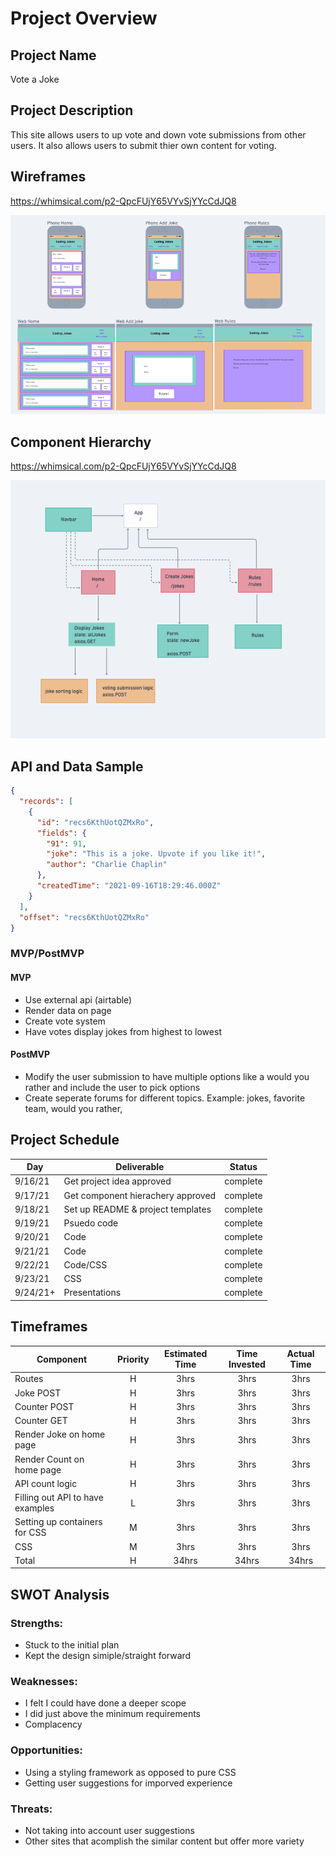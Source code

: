 # Project Overview

## Project Name

Vote a Joke

## Project Description

This site allows users to up vote and down vote submissions from other users. It also allows users to submit thier own content for voting.

## Wireframes

https://whimsical.com/p2-QpcFUjY65VYvSjYYcCdJQ8

![](wireframe.png)

## Component Hierarchy

https://whimsical.com/p2-QpcFUjY65VYvSjYYcCdJQ8

![](ComponentHierarchy.png)

## API and Data Sample

```json
{
  "records": [
    {
      "id": "recs6KthUotQZMxRo",
      "fields": {
        "91": 91,
        "joke": "This is a joke. Upvote if you like it!",
        "author": "Charlie Chaplin"
      },
      "createdTime": "2021-09-16T18:29:46.000Z"
    }
  ],
  "offset": "recs6KthUotQZMxRo"
}
```

### MVP/PostMVP

#### MVP

- Use external api (airtable)
- Render data on page
- Create vote system
- Have votes display jokes from highest to lowest

#### PostMVP

- Modify the user submission to have multiple options like a would you rather and include the user to pick options
- Create seperate forums for different topics. Example: jokes, favorite team, would you rather,

## Project Schedule

| Day      | Deliverable                       | Status   |
| -------- | --------------------------------- | -------- |
| 9/16/21  | Get project idea approved         | complete |
| 9/17/21  | Get component hierachery approved | complete |
| 9/18/21  | Set up README & project templates | complete |
| 9/19/21  | Psuedo code                       | complete |
| 9/20/21  | Code                              | complete |
| 9/21/21  | Code                              | complete |
| 9/22/21  | Code/CSS                          | complete |
| 9/23/21  | CSS                               | complete |
| 9/24/21+ | Presentations                     | complete |

## Timeframes

| Component                        | Priority | Estimated Time | Time Invested | Actual Time |
| -------------------------------- | :------: | :------------: | :-----------: | :---------: |
| Routes                           |    H     |      3hrs      |     3hrs      |    3hrs     |
| Joke POST                        |    H     |      3hrs      |     3hrs      |    3hrs     |
| Counter POST                     |    H     |      3hrs      |     3hrs      |    3hrs     |
| Counter GET                      |    H     |      3hrs      |     3hrs      |    3hrs     |
| Render Joke on home page         |    H     |      3hrs      |     3hrs      |    3hrs     |
| Render Count on home page        |    H     |      3hrs      |     3hrs      |    3hrs     |
| API count logic                  |    H     |      3hrs      |     3hrs      |    3hrs     |
| Filling out API to have examples |    L     |      3hrs      |     3hrs      |    3hrs     |
| Setting up containers for CSS    |    M     |      3hrs      |     3hrs      |    3hrs     |
| CSS                              |    M     |      3hrs      |     3hrs      |    3hrs     |
| Total                            |    H     |     34hrs      |     34hrs     |    34hrs    |

## SWOT Analysis

### Strengths:

- Stuck to the initial plan
- Kept the design simiple/straight forward

### Weaknesses:

- I felt I could have done a deeper scope
- I did just above the minimum requirements
- Complacency

### Opportunities:

- Using a styling framework as opposed to pure CSS
- Getting user suggestions for imporved experience

### Threats:

- Not taking into account user suggestions
- Other sites that acomplish the similar content but offer more variety
